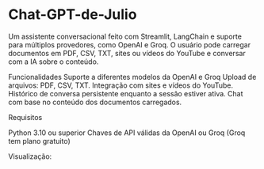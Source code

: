 # Chat-GPT-de-Julio
Um assistente conversacional feito com Streamlit, LangChain e suporte para múltiplos provedores, como OpenAI e Groq. O usuário pode carregar documentos em PDF, CSV, TXT, sites ou vídeos do YouTube e conversar com a IA sobre o conteúdo.

Funcionalidades Suporte a diferentes modelos da OpenAI e Groq Upload de arquivos: PDF, CSV, TXT. Integração com sites e vídeos do YouTube. Histórico de conversa persistente enquanto a sessão estiver ativa. Chat com base no conteúdo dos documentos carregados.

Requisitos

Python 3.10 ou superior Chaves de API válidas da OpenAI ou Groq (Groq tem plano gratuito)

Visualização:
